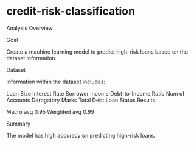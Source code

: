 # credit-risk-classification

Analysis Overview

Goal

Create a machine learning model to predict high-risk loans based on the dataset information.

Dataset

Information within the dataset includes:

Loan Size
Interest Rate
Borrower Income
Debt-to-Income Ratio
Num of Accounts
Derogatory Marks
Total Debt
Loan Status
Results:

Macro avg 0.95 Weighted avg 0.99

Summary

The model has high accuracy on predicting high-risk loans.
